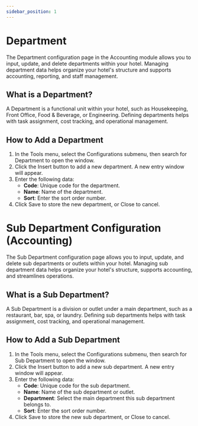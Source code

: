 ```yaml
---
sidebar_position: 1
---
```


# Department

The Department configuration page in the Accounting module allows you to input, update, and delete departments within your hotel. Managing department data helps organize your hotel's structure and supports accounting, reporting, and staff management.

## What is a Department?

A Department is a functional unit within your hotel, such as Housekeeping, Front Office, Food & Beverage, or Engineering. Defining departments helps with task assignment, cost tracking, and operational management.

## How to Add a Department

1. In the Tools menu, select the Configurations submenu, then search for Department to open the window.
2. Click the Insert button to add a new department. A new entry window will appear.
3. Enter the following data:
   - **Code**: Unique code for the department.
   - **Name**: Name of the department.
   - **Sort**: Enter the sort order number.
4. Click Save to store the new department, or Close to cancel.

# Sub Department Configuration (Accounting)

The Sub Department configuration page allows you to input, update, and delete sub departments or outlets within your hotel. Managing sub department data helps organize your hotel's structure, supports accounting, and streamlines operations.

## What is a Sub Department?

A Sub Department is a division or outlet under a main department, such as a restaurant, bar, spa, or laundry. Defining sub departments helps with task assignment, cost tracking, and operational management.

## How to Add a Sub Department

1. In the Tools menu, select the Configurations submenu, then search for Sub Department to open the window.
2. Click the Insert button to add a new sub department. A new entry window will appear.
3. Enter the following data:
   - **Code**: Unique code for the sub department.
   - **Name**: Name of the sub department or outlet.
   - **Department**: Select the main department this sub department belongs to.
   - **Sort**: Enter the sort order number.
4. Click Save to store the new sub department, or Close to cancel.
